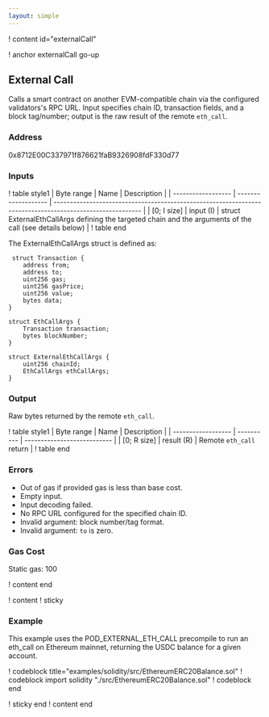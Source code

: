 ```yaml
---
layout: simple
---
```


! content id="externalCall"

! anchor externalCall go-up
## External Call

Calls a smart contract on another EVM-compatible chain via the configured validators's RPC URL. Input specifies chain ID, transaction fields, and a block tag/number; output is the raw result of the remote `eth_call`.

### Address

0x8712E00C337971f876621faB9326908fdF330d77

### Inputs

! table style1
| Byte range         | Name                | Description                                                                                               |
| ------------------ | ------------------- | --------------------------------------------------------------------------------------------------------- |
| [0; I size]        | input (I)           | struct ExternalEthCallArgs defining the targeted chain and the arguments of the call (see details below)  |
! table end

The ExternalEthCallArgs struct is defined as:
```solidity
 struct Transaction {
    address from;
    address to;
    uint256 gas;
    uint256 gasPrice;
    uint256 value;
    bytes data;
}

struct EthCallArgs {
    Transaction transaction;
    bytes blockNumber;
}

struct ExternalEthCallArgs {
    uint256 chainId;
    EthCallArgs ethCallArgs;
}
```

### Output

Raw bytes returned by the remote `eth_call`.

! table style1
| Byte range         | Name       | Description                 |
| ------------------ | ---------- | --------------------------- |
| [0; R size]        | result (R) | Remote `eth_call` return    |
! table end

### Errors

- Out of gas if provided gas is less than base cost.
- Empty input.
- Input decoding failed.
- No RPC URL configured for the specified chain ID.
- Invalid argument: block number/tag format.
- Invalid argument: `to` is zero.

### Gas Cost

Static gas: 100

! content end


! content
! sticky

### Example

This example uses the POD_EXTERNAL_ETH_CALL precompile to run an eth_call on Ethereum mainnet, returning the USDC balance for a given account.

! codeblock title="examples/solidity/src/EthereumERC20Balance.sol"
! codeblock import solidity "./src/EthereumERC20Balance.sol"
! codeblock end

! sticky end
! content end